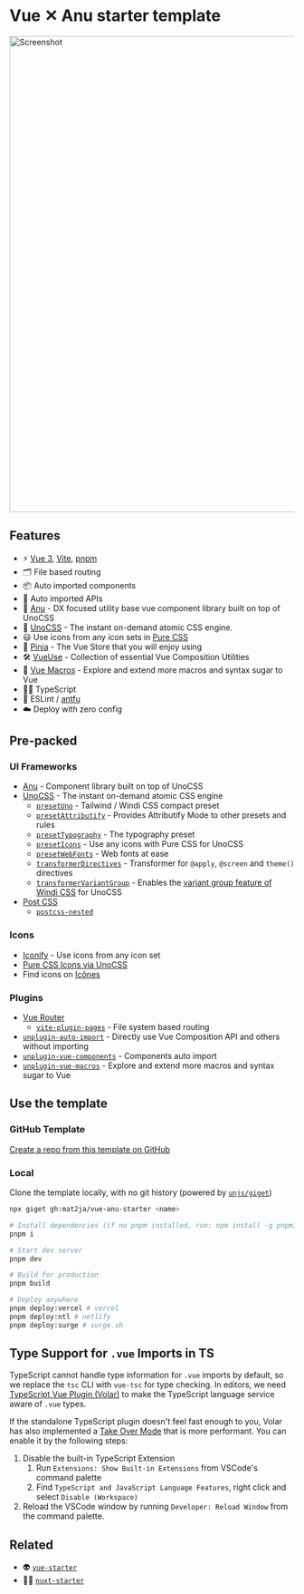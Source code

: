 # Vue ✕ Anu starter template

<img width="840" alt="Screenshot" src="https://user-images.githubusercontent.com/46557266/212152668-7ed48ff0-35be-492b-a8bc-197812b7ebb4.png">


## Features

- ⚡️ [Vue 3](https://github.com/vuejs/core), [Vite](https://github.com/vitejs/vite), [pnpm](https://pnpm.io/)
- 🗂 File based routing
- 📦 Auto imported components
- 🫧 Auto imported APIs
- 🫶 [Anu](https://anu-vue.netlify.app/) - DX focused utility base vue component library built on top of UnoCSS
- 🎨 [UnoCSS](https://github.com/antfu/unocss) - The instant on-demand atomic CSS engine.
- 😃 Use icons from any icon sets in [Pure CSS](https://github.com/antfu/unocss/tree/main/packages/preset-icons)
- 🍍 [Pinia](https://pinia.vuejs.org/) - The Vue Store that you will enjoy using
- 🛠️ [VueUse](https://vueuse.org/) - Collection of essential Vue Composition Utilities
- 🔮 [Vue Macros](https://vue-macros.sxzz.moe/) - Explore and extend more macros and syntax sugar to Vue
- 💪🏻 TypeScript
- 🧹 ESLint / [antfu](https://github.com/antfu/eslint-config)
- ☁️ Deploy with zero config

## Pre-packed

### UI Frameworks

- [Anu](https://anu-vue.netlify.app/) - Component library built on top of UnoCSS
- [UnoCSS](https://github.com/antfu/unocss) - The instant on-demand atomic CSS engine
  - [`presetUno`](https://github.com/unocss/unocss/tree/main/packages/preset-uno) - Tailwind / Windi CSS compact preset
  - [`presetAttributify`](https://github.com/unocss/unocss/tree/main/packages/preset-attributify) - Provides Attributify Mode to other presets and rules
  - [`presetTypography`](https://github.com/unocss/unocss/tree/main/packages/preset-typography) - The typography preset
  - [`presetIcons`](https://github.com/unocss/unocss/tree/main/packages/preset-icons) - Use any icons with Pure CSS for UnoCSS
  - [`presetWebFonts`](https://github.com/unocss/unocss/tree/main/packages/preset-web-fonts) - Web fonts at ease
  - [`transformerDirectives`](https://github.com/unocss/unocss/tree/main/packages/transformer-directives) - Transformer for `@apply`, `@screen` and `theme()` directives
  - [`transformerVariantGroup`](https://github.com/unocss/unocss/tree/main/packages/transformer-variant-group) - Enables the [variant group feature of Windi CSS](https://windicss.org/features/variant-groups.html) for UnoCSS
- [Post CSS](https://postcss.org/)
  - [`postcss-nested`](https://github.com/postcss/postcss-nested)

### Icons

- [Iconify](https://iconify.design) - Use icons from any icon set
- [Pure CSS Icons via UnoCSS](https://github.com/antfu/unocss/tree/main/packages/preset-icons)
- Find icons on [Icônes](https://icones.netlify.app/)

### Plugins

- [Vue Router](https://github.com/vuejs/vue-router)
  - [`vite-plugin-pages`](https://github.com/hannoeru/vite-plugin-pages) - File system based routing
- [`unplugin-auto-import`](https://github.com/antfu/unplugin-auto-import) - Directly use Vue Composition API and others without importing
- [`unplugin-vue-components`](https://github.com/antfu/unplugin-vue-components) - Components auto import
- [`unplugin-vue-macros`](https://vue-macros.sxzz.moe/) - Explore and extend more macros and syntax sugar to Vue


## Use the template

### GitHub Template
[Create a repo from this template on GitHub](https://github.com/mat2ja/vue-starter/generate)

### Local
Clone the template locally, with no git history (powered by [`unjs/giget`](https://github.com/unjs/giget))

```bash
npx giget gh:mat2ja/vue-anu-starter <name>
```

```bash
# Install dependencies (if no pnpm installed, run: npm install -g pnpm)
pnpm i

# Start dev server
pnpm dev

# Build for production
pnpm build

# Deploy anywhere
pnpm deploy:vercel # vercel
pnpm deploy:ntl # netlify
pnpm deploy:surge # surge.sh
```


## Type Support for `.vue` Imports in TS

TypeScript cannot handle type information for `.vue` imports by default, so we replace the `tsc` CLI with `vue-tsc` for type checking. In editors, we need [TypeScript Vue Plugin (Volar)](https://marketplace.visualstudio.com/items?itemName=Vue.vscode-typescript-vue-plugin) to make the TypeScript language service aware of `.vue` types.

If the standalone TypeScript plugin doesn't feel fast enough to you, Volar has also implemented a [Take Over Mode](https://github.com/johnsoncodehk/volar/discussions/471#discussioncomment-1361669) that is more performant. You can enable it by the following steps:

1. Disable the built-in TypeScript Extension
    1) Run `Extensions: Show Built-in Extensions` from VSCode's command palette
    2) Find `TypeScript and JavaScript Language Features`, right click and select `Disable (Workspace)`
2. Reload the VSCode window by running `Developer: Reload Window` from the command palette.


## Related

- 👽 [`vue-starter`](https://github.com/mat2ja/vue-starter)
- 🧚🏻 [`nuxt-starter`](https://github.com/mat2ja/nuxt-starter)
